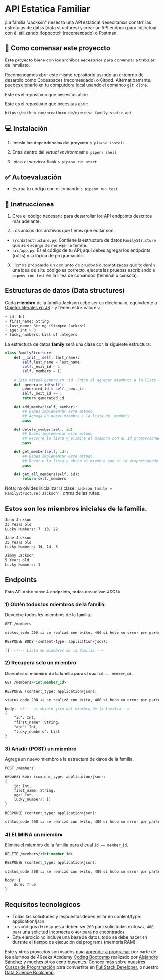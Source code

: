 # API Estatica Familiar

¡La familia "Jacksón" nesecita una API estatica! Nesecitamos constrir las estrcturas de datos (data structures) y crear un API endpoin para interctuar con él utilizando Hoppcotch (recomendado) o Postman.

## 🌱 Como comensar este proyeccto

Este proyecto biene con los archibos necesarios para comensar a trabajar de inmdiato.

Recomendamos abrir este mismo repositorio usando un entonrno de desarollo como Codespaces (recomendado) o Gitpod. Alternatibamente, puedes clonarlo en tu computdora local usando el comando `git clone`.

Este es el repositorio que nesesitas abrir:


Este es el repositorio que necesitas abrir:

```txt
https://github.com/breatheco-de/exercise-family-static-api
```

</onlyfor>

## 💻 Instalación

1. Instala las dependencias del proyecto `$ pipenv install`.

2. Entra dentro del *virtual environment* `$ pipenv shell`

3. Inicia el servidor flask `$ pipenv run start`

## ✅ Autoevaluación

+ Evalúa tu código con el comando `$ pipenv run test`

## 📝 Instrucciones

1. Crea el código necesario para desarrollar los API endpoints descritos más adelante.

2. Los únicos dos archivos que tienes que editar son:

- `src/datastructure.py`: Contiene la estructura de datos `FamilyStructure` que se encarga de manejar la familia.
- `src/app.py`: Es el código de tu API, aquí debes agregar los endpoints (rutas) y la lógica de programación.

3. Hemos preparado un conjunto de pruebas automatizadas que te darán una idea de si tu código es correcto, ejecuta las pruebas escribiendo `$ pipenv run test` en la línea de comandos (terminal o consola).

## Estructuras de datos (Data structures)

Cada **miembro** de la familia Jackson debe ser un diccionario, equivalente a [Objetos literales en JS](https://developer.mozilla.org/en-US/docs/Web/JavaScript/Guide/Working_with_Objects) - y tienen estos valores:

```python
+ id: Int
+ first_name: String
+ last_name: String (Siempre Jackson)
+ age: Int > 0
+ lucky_numbers: List of integers
```

La estructura de datos **family** será una clase con la siguiente estructura:

```python
class FamilyStructure:
    def __init__(self, last_name):
        self.last_name = last_name
        self._next_id = 1
        self._members = []

    # Este método genera un 'id' único al agregar miembros a la lista (no debes modificar esta función)
    def _generate_id(self):
        generated_id = self._next_id
        self._next_id += 1
        return generated_id

    def add_member(self, member):
        ## Debes implementar este método
        ## Agrega un nuevo miembro a la lista de _members
        pass

    def delete_member(self, id):
        ## Debes implementar este método
        ## Recorre la lista y elimina el miembro con el id proporcionado
        pass

    def get_member(self, id):
        ## Debes implementar este método
        ## Recorre la lista y obtén el miembro con el id proporcionado
        pass

    def get_all_members(self, id):
        return self._members
```

Nota: no olvides inicializar la clase: `jackson_family = FamilyStructure('Jackson')` *antes* de las rutas.

## Estos son los miembros iniciales de la familia.

```md
John Jackson
33 Years old
Lucky Numbers: 7, 13, 22

Jane Jackson
35 Years old
Lucky Numbers: 10, 14, 3

Jimmy Jackson
5 Years old
Lucky Numbers: 1
```

## Endpoints

Esta API debe tener 4 endpoints, todos devuelven JSON:

### 1) Obtén todos los miembros de la familia:

Devuelve todos los miembros de la familia.

```md
GET /members

status_code 200 si se realizó con éxito, 400 si hubo un error por parte del cliente, 500 si el servidor encuentra un error

RESPONSE BODY (content-type: application/json):

[]  <!--- Lista de miembros de la familia -->
```

### 2) Recupera solo un miembro

Devuelve el miembro de la familia para el cual `id == member_id`.

```md
GET /members/<int:member_id>

RESPONSE (content_type: application/json):

status_code 200 si se realizó con éxito, 400 si hubo un error por parte del cliente, 500 si el servidor encuentra un error

body:  <!--- el objeto json del miembro de la familia --> 
{
    "id": Int,
    "first_name": String,
    "age": Int,
    "lucky_numbers": List
}
```

### 3) Añadir (POST) un miembro

Agrega un nuevo miembro a la estructura de datos de la familia.

```md
POST /members

REQUEST BODY (content_type: application/json):
{
    id: Int,
    first_name: String,
    age: Int,
    lucky_numbers: []
}

RESPONSE (content_type: application/json):

status_code 200 si se realizó con éxito, 400 si hubo un error por parte del cliente, 500 si el servidor encuentra un error
```


### 4) ELIMINA un miembro

Elimina el miembro de la familia para el cual `id == member_id`.

```md
DELETE /members/<int:member_id>

RESPONSE (content_type: application/json):

status_code 200 si se realizó con éxito, 400 si hubo un error por parte del cliente, 500 si el servidor encuentra un error

body: {
    done: True
}
```

## Requisitos tecnológicos

- Todas las solicitudes y respuestas deben estar en content/type: application/json
- Los códigos de respuesta deben ser `200` para solicitudes exitosas, `400` para una solicitud incorrecta o `404` para no encontrados.
- Este ejercicio no incluye una base de datos, todo se debe hacer en durante el tiempo de ejecución del programa (memoria RAM).

Este y otros proyectos son usados para [aprender a programar](https://4geeksacademy.com/es/aprender-a-programar/aprender-a-programar-desde-cero) por parte de los alumnos de 4Geeks Academy [Coding Bootcamp](https://4geeksacademy.com/us/coding-bootcamp) realizado por [Alejandro Sánchez](https://twitter.com/alesanchezr) y muchos otros contribuyentes. Conoce más sobre nuestros [Cursos de Programación](https://4geeksacademy.com/es/curso-de-programacion-desde-cero?lang=es) para convertirte en [Full Stack Developer](https://4geeksacademy.com/es/coding-bootcamps/desarrollador-full-stack/?lang=es), o nuestro [Data Science Bootcamp](https://4geeksacademy.com/es/coding-bootcamps/curso-datascience-machine-learning).
